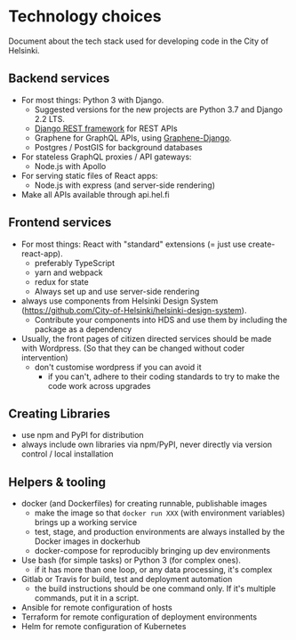 # Technology choices

Document about the tech stack used for developing code in the City of
Helsinki.

Backend services
----------------

- For most things: Python 3 with Django.
  - Suggested versions for the new projects are Python 3.7 and Django 2.2 LTS.
  - [Django REST framework](https://www.django-rest-framework.org/) for REST APIs
  - Graphene for GraphQL APIs, using [Graphene-Django](https://docs.graphene-python.org/projects/django/en/latest/).
  - Postgres / PostGIS for background databases
- For stateless GraphQL proxies / API gateways:
  - Node.js with Apollo
- For serving static files of React apps:
  - Node.js with express (and server-side rendering)
- Make all APIs available through api.hel.fi

Frontend services
-----------------

- For most things: React with "standard" extensions (= just use
  create-react-app).
  - preferably TypeScript
  - yarn and webpack
  - redux for state
  - Always set up and use server-side rendering
- always use components from Helsinki Design System
  (https://github.com/City-of-Helsinki/helsinki-design-system).
  - Contribute your components into HDS and use them by including the
    package as a dependency
- Usually, the front pages of citizen directed services should be made
  with Wordpress.  (So that they can be changed without coder
  intervention)
  - don't customise wordpress if you can avoid it
    - if you can't, adhere to their coding standards to try to make the
      code work across upgrades

Creating Libraries
------------------

- use npm and PyPI for distribution
- always include own libraries via npm/PyPI, never directly via version
  control / local installation

Helpers & tooling
-----------------

- docker (and Dockerfiles) for creating runnable, publishable images
  - make the image so that `docker run XXX` (with environment variables)
    brings up a working service
  - test, stage, and production environments are always installed by the
    Docker images in dockerhub
  - docker-compose for reproducibly bringing up dev environments
- Use bash (for simple tasks) or Python 3 (for complex ones).
  - if it has more than one loop, or any data processing, it's complex
- Gitlab or Travis for build, test and deployment automation
  - the build instructions should be one command only.  If it's multiple
    commands, put it in a script.
- Ansible for remote configuration of hosts
- Terraform for remote configuration of deployment environments
- Helm for remote configuration of Kubernetes

